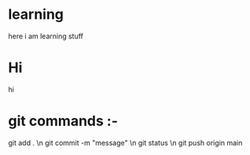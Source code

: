 # learning
here i am learning stuff
# Hi
hi

# git commands :-
git add . \n
git commit -m "message" \n
git status \n
git push origin main

